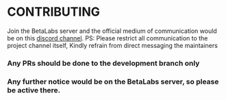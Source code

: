 # CONTRIBUTING
Join the BetaLabs server and the official medium of communication would be on this [discord channel](https://discord.com/channels/879728304482029609/929289582481141800). 
PS: Please restrict all communication to the project channel itself, Kindly refrain from direct messaging the maintainers
### Any PRs should be done to the development branch only

### Any further notice would be on the BetaLabs server, so please be active there.
